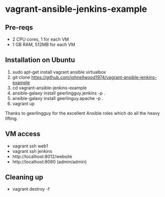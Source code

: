 # vagrant-ansible-jenkins-example

## Pre-reqs
* 2 CPU cores, 1 for each VM
* 1 GB RAM, 512MB for each VM

## Installation on Ubuntu
1. sudo apt-get install vagrant ansible virtualbox
2. git clone https://github.com/johnellwood1974/vagrant-ansible-jenkins-example
3. cd vagrant-ansible-jenkins-example
4. ansible-galaxy install geerlingguy.jenkins -p .
5. ansible-galaxy install geerlinguy.apache -p .
6. vagrant up

Thanks to geerlingguy for the excellent Ansible roles which do all the heavy lifting.

## VM access
* vagrant ssh web1
* vagrant ssh jenkins
* http://localhost:8012/website
* http://localhost:8080 (admin/admin)

## Cleaning up
* vagrant destroy -f
